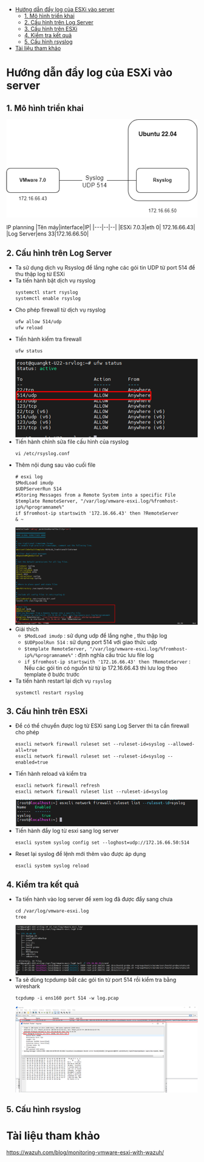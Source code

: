 - [Hướng dẫn đẩy log của ESXi vào server](#hướng-dẫn-đẩy-log-của-esxi-vào-server)
  - [1. Mô hình triển khai](#1-mô-hình-triển-khai)
  - [2. Cấu hình trên Log Server](#2-cấu-hình-trên-log-server)
  - [3. Cấu hình trên ESXi](#3-cấu-hình-trên-esxi)
  - [4. Kiểm tra kết quả](#4-kiểm-tra-kết-quả)
  - [5. Cấu hình rsyslog](#5-cấu-hình-rsyslog)
- [Tài liệu tham khảo](#tài-liệu-tham-khảo)
# Hướng dẫn đẩy log của ESXi vào server
## 1. Mô hình triển khai
  ![Alt](/thuctap/anh/Screenshot_985.png)

IP planning
|Tên máy|interface|IP|
|---|--|--|
|ESXi 7.0.3|eth 0| 172.16.66.43|
|Log Server|ens 33|172.16.66.50|

## 2. Cấu hình trên Log Server
- Ta sử dụng dịch vụ Rsyslog để lắng nghe các gói tin UDP từ port 514 để thu thập log từ ESXi 
- Ta tiến hành bật dịch vụ rsyslog 
  ```
  systemctl start rsyslog
  systemctl enable rsyslog
  ```
- Cho phép firewall từ dịch vụ rsyslog
  ```
  ufw allow 514/udp
  ufw reload
  ```
- Tiến hành kiểm tra firewall
  ```
  ufw status
  ```
  ![Alt](/thuctap/anh/Screenshot_986.png)
- Tiến hành chỉnh sửa file cấu hình của rsyslog
  ```
  vi /etc/rsyslog.conf
  ```
- Thêm nội dung sau vào cuối file 
  ```
  # esxi log
  $ModLoad imudp
  $UDPServerRun 514
  #Storing Messages from a Remote System into a specific File
  $template RemoteServer, "/var/log/vmware-esxi.log/%fromhost-ip%/%programname%"
  if $fromhost-ip startswith '172.16.66.43' then ?RemoteServer
  & ~
  ```
  ![Alt](/thuctap/anh/Screenshot_987.png)
- Giải thích 
  - `$ModLoad imudp` : sử dụng udp để lắng nghe , thu thập log
  - `$UDPpoolRun 514` : sử dụng port 514 với giao thức udp
  - `$template RemoteServer, "/var/log/vmware-esxi.log/%fromhost-ip%/%programname%"` : định nghĩa cấu trúc lưu file log
  - `if $fromhost-ip startswith '172.16.66.43' then ?RemoteServer` : Nếu các gói tin có nguồn từ từ ip 172.16.66.43 thì lưu log theo template ở bước trước
- Ta tiến hành restart lại dịch vụ `rsyslog`
  ```
  systemctl restart rsyslog
  ```
## 3. Cấu hình trên ESXi
- Để có thể chuyển được log từ ESXi sang Log Server thì ta cần firewall cho phép
  ```
  esxcli network firewall ruleset set --ruleset-id=syslog --allowed-all=true
  esxcli network firewall ruleset set --ruleset-id=syslog --enabled=true
  ```
- Tiến hành reload và kiểm tra 
  ```
  esxcli network firewall refresh
  esxcli network firewall ruleset list --ruleset-id=syslog
  ```
  ![Alt](/thuctap/anh/Screenshot_988.png)
- Tiến hành đẩy log từ esxi sang log server
  ```
  esxcli system syslog config set --loghost=udp://172.16.66.50:514
  ```
- Reset lại syslog để lệnh mới thêm vào được áp dụng
  ```
  esxcli system syslog reload
  ```
## 4. Kiểm tra kết quả
- Ta tiến hành vào log server để xem log đã được đẩy sang chưa
  ```
  cd /var/log/vmware-esxi.log
  tree
  ```
  ![Alt](/thuctap/anh/Screenshot_989.png)
- Ta sẽ dùng tcpdump bắt các gói tin từ port 514 rồi kiểm tra bằng wireshark
  ```
  tcpdump -i ens160 port 514 -w log.pcap
  ```
  ![Alt](/thuctap/anh/Screenshot_990.png)
## 5. Cấu hình rsyslog

# Tài liệu tham khảo
https://wazuh.com/blog/monitoring-vmware-esxi-with-wazuh/